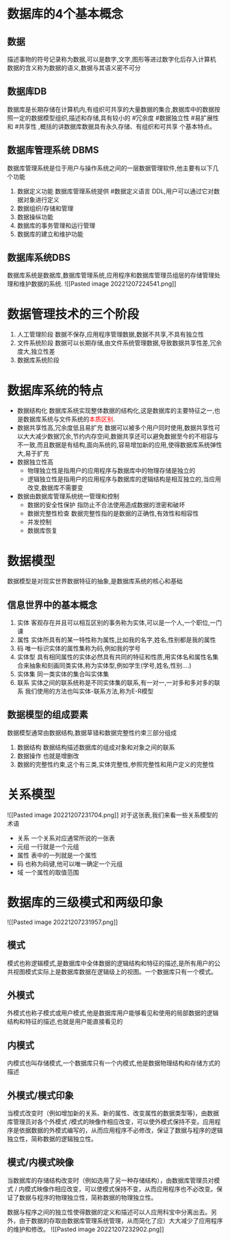 # 数据库的4个基本概念
## 数据
描述事物的符号记录称为数据,可以是数字,文字,图形等进过数字化后存入计算机
数据的含义称为数据的语义,数据与其语义密不可分
## 数据库DB
数据库是长期存储在计算机内,有组织可共享的大量数据的集合,数据库中的数据按照一定的数据模型组织,描述和存储,具有较小的 #冗余度 #数据独立性 #易扩展性 和 #共享性 ,概括的讲数据库数据具有永久存储、有组织和可共享 个基本特点。
## 数据库管理系统 DBMS
数据库管理系统是位于用户与操作系统之间的一层数据管理软件,他主要有以下几个功能
1. 数据定义功能 数据库管理系统提供 #数据定义语言 DDL,用户可以通过它对数据对象进行定义
2. 数据组织/存储和管理
3. 数据操纵功能
4. 数据库的事务管理和运行管理
5. 数据库的建立和维护功能

## 数据库系统DBS
数据库系统是数据库,数据库管理系统,应用程序和数据库管理员组层的存储管理处理和维护数据的系统.
![[Pasted image 20221207224541.png]]

# 数据管理技术的三个阶段
1. 人工管理阶段 数据不保存,应用程序管理数据,数据不共享,不具有独立性
2. 文件系统阶段 数据可以长期存储,由文件系统管理数据,导致数据共享性差,冗余度大,独立性差
3. 数据库系统阶段 

# 数据库系统的特点
- 数据结构化 数据库系统实现整体数据的结构化,这是数据库的主要特征之一,也是数据库系统与文件系统的<font color="#ff0000">本质区别</font>.
- 数据共享性高,冗余度低且易扩充 数据可以被多个用户同时使用,数据共享性可以大大减少数据冗余,节约内存空间,数据共享还可以避免数据至今的不相容与不一致,而且数据是有结构,面向系统的,容易增加新的应用,使得数据库系统弹性大,易于扩充
- 数据独立性高
	- 物理独立性是指用户的应用程序与数据库中的物理存储是独立的
	- 逻辑独立性是指用户的应用程序与数据库的逻辑结构是相互独立的,当应用改变,数据库不需要变
- 数据由数据库管理系统统一管理和控制
	- 数据的安全性保护 指防止不合法使用造成数据的泄密和破坏
	- 数据完整性检查 数据完整性指的是数据的正确性,有效性和相容性
	- 并发控制
	- 数据库恢复

# 数据模型
数据模型是对现实世界数据特征的抽象,是数据库系统的核心和基础

## 信息世界中的基本概念
1. 实体 客观存在并且可以相互区别的事务称为实体,可以是一个人,一个职位,一门课
2. 属性 实体所具有的某一特性称为属性,比如我的名字,姓名,性别都是我的属性
3. 码 唯一标识实体的属性集称为码,例如我的学号
4. 实体型 具有相同属性的实体必然具有共同的特征和性质,用实体名和属性名集合来抽象和刻画同类实体,称为实体型,例如学生(学号,姓名,性别....)
5. 实体集 同一类实体的集合叫实体集
6. 联系 实体之间的联系统称是不同实体集的联系,有一对一,一对多和多对多的联系
我们使用的方法也叫实体-联系方法,称为E-R模型

## 数据模型的组成要素
数据模型通常由数据结构,数据草错和数据完整性约束三部分组成
1. 数据结构 数据结构描述数据库的组成对象和对象之间的联系
2. 数据操作 也就是增删改
3. 数据的完整性约束,这个有三类,实体完整性,参照完整性和用户定义的完整性

# 关系模型
![[Pasted image 20221207231704.png]]
对于这张表,我们来看一些关系模型的术语
- 关系 一个关系对应通常所说的一张表
- 元组 一行就是一个元组
- 属性 表中的一列就是一个属性
- 码 也称为码键,他可以唯一确定一个元组
- 域 一个属性的取值范围

# 数据库的三级模式和两级印象
![[Pasted image 20221207231957.png]]
## 模式 
模式也称逻辑模式,是数据库中全体数据的逻辑结构和特征的描述,是所有用户的公共视图模式实际上是数据库数据在逻辑级上的视图。一个数据库只有一个模式。
## 外模式
外模式也称子模式或用户模式,他是数据库用户能够看见和使用的局部数据的逻辑结构和特征的描述,也就是用户能直接看见的
## 内模式
内模式也叫存储模式,一个数据库只有一个内模式,他是数据物理结构和存储方式的描述

## 外模式/模式印象
当模式改变时（例如增加新的关系、新的属性、改变属性的数据类型等)，由数据库管理员对各个外模式 /模式的映像作相应改变，可以使外模式保持不变。应用程序是依据数据的外模式编写的，从而应用程序不必修改，保证了数据与程序的逻辑独立性，简称数据的逻辑独立性。
## 模式/内模式映像
当数据库的存储结构改变时（例如选用了另一种存储结构），由数据库管理员对模式 / 内模式映像作相应改变，可以使模式保持不变，从而应用程序也不必改变。保证了数据与程序的物理独立性，简称数据的物理独立性。

数据与程序之间的独立性使得数据的定义和描述可以人应用科宝中分离出去。另外，由于数据的存取由数据库管理系统管理，从而简化了应）大大减少了应用程序的维护和修改。
![[Pasted image 20221207232902.png]]
